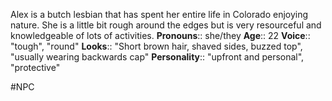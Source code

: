 Alex is a butch lesbian that has spent her entire life in Colorado enjoying nature. She is a little bit rough around the edges but is very resourceful and knowledgeable of lots of activities.
 **Pronouns**:: she/they
**Age**:: 22
**Voice**:: "tough", "round"
**Looks**:: "Short brown hair, shaved sides, buzzed top", "usually wearing backwards cap"
**Personality**:: "upfront and personal", "protective"

#NPC 

